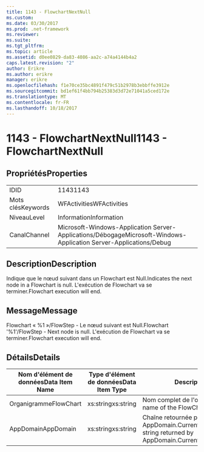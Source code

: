 ```yaml
---
title: 1143 - FlowchartNextNull
ms.custom: 
ms.date: 03/30/2017
ms.prod: .net-framework
ms.reviewer: 
ms.suite: 
ms.tgt_pltfrm: 
ms.topic: article
ms.assetid: d0ee0829-da83-4086-aa2c-a74a4144b4a2
caps.latest.revision: "2"
author: Erikre
ms.author: erikre
manager: erikre
ms.openlocfilehash: f1e70ce35bc4891f479c51b2978b3ebbffe3912e
ms.sourcegitcommit: bd1ef61f4bb794b25383d3d72e71041a5ced172e
ms.translationtype: MT
ms.contentlocale: fr-FR
ms.lasthandoff: 10/18/2017
---
```

# <a name="1143---flowchartnextnull"></a><span data-ttu-id="58bc0-102">1143 - FlowchartNextNull</span><span class="sxs-lookup"><span data-stu-id="58bc0-102">1143 - FlowchartNextNull</span></span>
## <a name="properties"></a><span data-ttu-id="58bc0-103">Propriétés</span><span class="sxs-lookup"><span data-stu-id="58bc0-103">Properties</span></span>  
  
|||  
|-|-|  
|<span data-ttu-id="58bc0-104">ID</span><span class="sxs-lookup"><span data-stu-id="58bc0-104">ID</span></span>|<span data-ttu-id="58bc0-105">1143</span><span class="sxs-lookup"><span data-stu-id="58bc0-105">1143</span></span>|  
|<span data-ttu-id="58bc0-106">Mots clés</span><span class="sxs-lookup"><span data-stu-id="58bc0-106">Keywords</span></span>|<span data-ttu-id="58bc0-107">WFActivities</span><span class="sxs-lookup"><span data-stu-id="58bc0-107">WFActivities</span></span>|  
|<span data-ttu-id="58bc0-108">Niveau</span><span class="sxs-lookup"><span data-stu-id="58bc0-108">Level</span></span>|<span data-ttu-id="58bc0-109">Information</span><span class="sxs-lookup"><span data-stu-id="58bc0-109">Information</span></span>|  
|<span data-ttu-id="58bc0-110">Canal</span><span class="sxs-lookup"><span data-stu-id="58bc0-110">Channel</span></span>|<span data-ttu-id="58bc0-111">Microsoft-Windows-Application Server-Applications/Débogage</span><span class="sxs-lookup"><span data-stu-id="58bc0-111">Microsoft-Windows-Application Server-Applications/Debug</span></span>|  
  
## <a name="description"></a><span data-ttu-id="58bc0-112">Description</span><span class="sxs-lookup"><span data-stu-id="58bc0-112">Description</span></span>  
 <span data-ttu-id="58bc0-113">Indique que le nœud suivant dans un Flowchart est Null.</span><span class="sxs-lookup"><span data-stu-id="58bc0-113">Indicates the next node in a Flowchart is null.</span></span> <span data-ttu-id="58bc0-114">L'exécution de Flowchart va se terminer.</span><span class="sxs-lookup"><span data-stu-id="58bc0-114">Flowchart execution will end.</span></span>  
  
## <a name="message"></a><span data-ttu-id="58bc0-115">Message</span><span class="sxs-lookup"><span data-stu-id="58bc0-115">Message</span></span>  
 <span data-ttu-id="58bc0-116">Flowchart « %1 »/FlowStep - Le nœud suivant est Null.</span><span class="sxs-lookup"><span data-stu-id="58bc0-116">Flowchart '%1'/FlowStep - Next node is null.</span></span> <span data-ttu-id="58bc0-117">L'exécution de Flowchart va se terminer.</span><span class="sxs-lookup"><span data-stu-id="58bc0-117">Flowchart execution will end.</span></span>  
  
## <a name="details"></a><span data-ttu-id="58bc0-118">Détails</span><span class="sxs-lookup"><span data-stu-id="58bc0-118">Details</span></span>  
  
|<span data-ttu-id="58bc0-119">Nom d'élément de données</span><span class="sxs-lookup"><span data-stu-id="58bc0-119">Data Item Name</span></span>|<span data-ttu-id="58bc0-120">Type d'élément de données</span><span class="sxs-lookup"><span data-stu-id="58bc0-120">Data Item Type</span></span>|<span data-ttu-id="58bc0-121">Description</span><span class="sxs-lookup"><span data-stu-id="58bc0-121">Description</span></span>|  
|--------------------|--------------------|-----------------|  
|<span data-ttu-id="58bc0-122">Organigramme</span><span class="sxs-lookup"><span data-stu-id="58bc0-122">FlowChart</span></span>|<span data-ttu-id="58bc0-123">xs:string</span><span class="sxs-lookup"><span data-stu-id="58bc0-123">xs:string</span></span>|<span data-ttu-id="58bc0-124">Nom complet de l'organigramme.</span><span class="sxs-lookup"><span data-stu-id="58bc0-124">The display name of the FlowChart.</span></span>|  
|<span data-ttu-id="58bc0-125">AppDomain</span><span class="sxs-lookup"><span data-stu-id="58bc0-125">AppDomain</span></span>|<span data-ttu-id="58bc0-126">xs:string</span><span class="sxs-lookup"><span data-stu-id="58bc0-126">xs:string</span></span>|<span data-ttu-id="58bc0-127">Chaîne retournée par AppDomain.CurrentDomain.FriendlyName.</span><span class="sxs-lookup"><span data-stu-id="58bc0-127">The string returned by AppDomain.CurrentDomain.FriendlyName.</span></span>|
